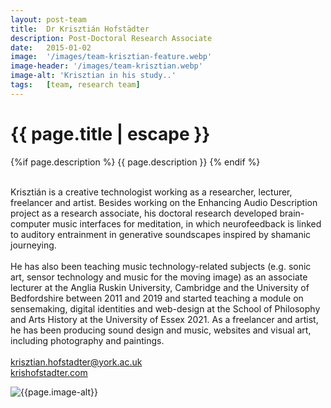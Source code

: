 ```yaml
---
layout: post-team
title:  Dr Krisztián Hofstädter
description: Post-Doctoral Research Associate
date:   2015-01-02
image:  '/images/team-krisztian-feature.webp'
image-header: '/images/team-krisztian.webp'
image-alt: 'Krisztian in his study..'
tags:   [team, research team]
---
```


<!-- begin hero -->
  <div class="container">
    <div class="row">
      <div class="col col-12">
        <div class="hero2__inner">
          <div class="hero2__left">
            <h1 class="post__title">{{ page.title | escape }}</h1>
          {%if page.description %}
            {{ page.description }}
          {% endif %}
          <br><br>
          <p>Krisztián is a creative technologist working as a researcher, lecturer, freelancer and artist. Besides working on the Enhancing Audio Description project as a research associate, his doctoral research developed brain-computer music interfaces for meditation, in which neurofeedback is linked to auditory entrainment in generative soundscapes inspired by shamanic journeying.
          <br><br>
          He has also been teaching music technology-related subjects (e.g. sonic art, sensor technology and music for the moving image) as an associate lecturer at the Anglia Ruskin University, Cambridge and the University of Bedfordshire between 2011 and 2019 and started teaching a module on sensemaking, digital identities and web-design at the School of Philosophy and Arts History at the University of Essex 2021. As a freelancer and artist, he has been producing sound design and music, websites and visual art, including photography and paintings.
          <br><br>
          <a href = "mailto: krisztian.hofstadter@york.ac.uk">krisztian.hofstadter@york.ac.uk</a>
          <br>
          <a href="https://krishofstadter.com/">krishofstadter.com</a>
          </p>
           </div>
          <div class="hero2__right">
              <img class="lazy" data-src="{{page.image-header}}" alt="{{page.image-alt}}">
        </div>
      </div>
    </div>
  </div>
